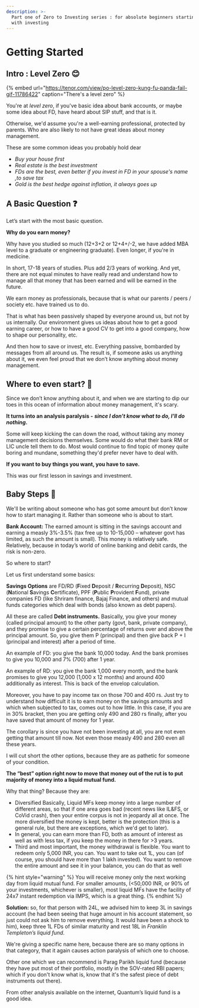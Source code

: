```yaml
---
description: >-
  Part one of Zero to Investing series : for absolute beginners starting out
  with investing
---
```


# Getting Started

## Intro : Level Zero 😊

{% embed url="https://tenor.com/view/po-level-zero-kung-fu-panda-fail-gif-11786422" caption="There\'s a level zero" %}

You're at _level zero_, if you've basic idea about bank accounts, or maybe some idea about FD, have heard about SIP stuff, and that is it.

Otherwise, we'd assume you're a well-earning professional, protected by parents. Who are also likely to  not have great ideas about money management. 

These are some common ideas you probably hold dear

* _Buy your house first_
* _Real estate is the best investment_
* _FDs are the best, even better if you invest in FD in your spouse's name ,to save tax_
* _Gold is the best hedge against inflation, it always goes up_

## A Basic Question ❓

Let’s start with the most basic question. 

**Why do you earn money?** 

Why have you studied so much \(12+3+2 or 12+4+/-2, we have added MBA level to a graduate or engineering graduate\). Even longer, if you're in medicine.

In short, 17-18 years of studies. Plus add 2/3 years of working. And yet, there are not equal minutes to have really read and understand how to manage all that money that has been earned and will be earned in the future.

We earn money as professionals, because that is what our parents / peers / society etc. have trained us to do.

That is what has been passively shaped by everyone around us, but not by us internally. Our environment gives us ideas about how to get a good earning career,  or how to have a good CV to get into a good company, how to shape our personality, etc. 

And then how to save or invest, etc. Everything passive, bombarded by messages from all around us. The result is, if someone asks us anything about it, we even feel proud that we don’t know anything about money management.

## Where to even start? 🤔

Since we don’t know anything about it, and when we are starting to dip our toes in this ocean of information about money management, it's scary. 

**It turns into an analysis paralysis -** _**since I don’t know what to do, I'll do nothing**_**.** 

Some will keep kicking the can down the road, without taking any money management decisions themselves. Some would do what their bank RM or LIC uncle tell them to do. Most would continue to find topic of money quite boring and mundane, something they'd prefer never have to deal with.

**If you want to buy things you want, you have to save.**   
  
This was our first lesson in savings and investment.

## Baby Steps 👶

We'll be writing about someone who has got some amount but don’t know how to start managing it. Rather than someone who is about to start.

**Bank Account:** The earned amount is sitting in the savings account and earning a measly 3%-3.5% \(tax free up to 10-15,000 – whatever govt has limited, as such the amount is small\). This money is relatively safe. Relatively, because in today’s world of online banking and debit cards, the risk is non-zero.

So where to start?

Let us first understand some basics:

**Savings Options** are FD/RD \(**F**ixed **D**eposit / **R**ecurring **D**eposit\), NSC \(**N**ational **S**avings **C**ertificate\), PPF \(**P**ublic **P**rovident **F**und\), private companies FD \(like Shriram finance, Bajaj Finance, and others\) and mutual funds categories which deal with bonds \(also known as debt papers\).

All these are called **Debt instruments.** Basically, you give your money \(called principal amount\) to the other party \(govt, bank, private company\), and they promise to give a certain percentage of returns over and above the principal amount. So, you give them P \(principal\) and then give back P + I \(principal and interest\) after a period of time.

An example of FD: you give the bank 10,000 today. And the bank promises to give you 10,000 and 7% \(700\) after 1 year.

An example of RD: you give the bank 1,000 every month, and the bank promises to give you 12,000 \(1,000 x 12 months\) and around 400 additionally as interest. This is back of the envelop calculation.

Moreover, you have to pay income tax on those 700 and 400 rs. Just try to understand how difficult it is to earn money on the savings amounts and which when subjected to tax, comes out to how little. In this case, if you are in 30% bracket, then you are getting only 490 and 280 rs finally, after you have saved that amount of money for 1 year.

The corollary is since you have not been investing at all, you are not even getting that amount till now. Not even those measly 490 and 280 even all these years.

I will cut short the other options, because they are as pathetic for someone of your condition.

**The “best” option right now to move that money out of the rut is to put majority of money into a liquid mutual fund.**

Why that thing? Because they are:

* Diversified   Basically, Liquid MFs keep money into a large number of different areas, so that if one area goes bad \(recent news like IL&FS, or CoVid crash\), then your entire corpus is not in jeopardy all at once.   The more diversified the money is kept, better is the protection \(this is a general rule, but there are exceptions, which we'd get to later\). 
* In general, you can earn more than FD, both as amount of interest as well as with less tax, if you keep the money in there for &gt;3 years. 
* Third and most important, the money withdrawal is flexible. You want to redeem only 5,000 INR, you can. You want to take out 1L, you can \(of course, you should have more than 1 lakh invested\). You want to remove the entire amount and see it in your balance, you can do that as well

{% hint style="warning" %}
You will receive money only the next working day from liquid mutual fund. For smaller amounts, \(&lt;50,000 INR, or 90% of your investments, whichever is smaller\), most liquid MFs have the facility of 24x7 instant redemption via IMPS, which is a great thing.
{% endhint %}



**Solution:** so, for that person with 24L, we advised him to keep 3L in savings account \(he had been seeing that huge amount in his account statement, so just could not ask him to remove everything. It would have been a shock to him\), keep three 1L FDs of similar maturity and rest 18L in _Franklin Templeton’s liquid fund_.   
  
We're giving a specific name here, because there are so many options in that category, that it again causes action paralysis of which one to choose.

Other one which we can recommend is Parag Parikh liquid fund \(because they have put most of their portfolio, mostly in the SOV-rated RBI papers; which if you don't know what is, know that it's the safest piece of debt instruments out there\).

From other analysis available on the internet, Quantum’s liquid fund is a good idea.

